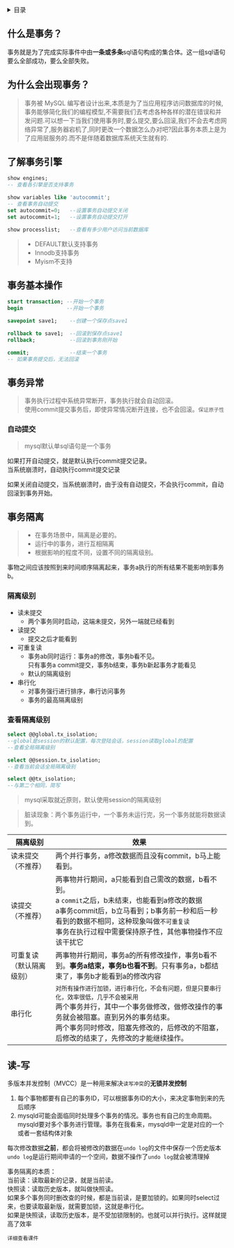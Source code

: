 <details><summary>目录</summary>

- [什么是事务？](#什么是事务)
- [为什么会出现事务？](#为什么会出现事务)
- [了解事务引擎](#了解事务引擎)
- [事务基本操作](#事务基本操作)
- [事务异常](#事务异常)
  - [自动提交](#自动提交)
- [事务隔离](#事务隔离)
  - [隔离级别](#隔离级别)
  - [查看隔离级别](#查看隔离级别)
- [读-写](#读-写)


</details>

## 什么是事务？
事务就是为了完成实际事件中由**一条或多条**sql语句构成的集合体。这一组sql语句要么全部成功，要么全部失败。

## 为什么会出现事务？
>事务被 MySQL 编写者设计出来,本质是为了当应用程序访问数据库的时候,事务能够简化我们的编程模型,不需要我们去考虑各种各样的潜在错误和并发问题.可以想一下当我们使用事务时,要么提交,要么回滚,我们不会去考虑网络异常了,服务器宕机了,同时更改一个数据怎么办对吧?因此事务本质上是为了应用层服务的.而不是伴随着数据库系统天生就有的.

## 了解事务引擎
```sql
show engines;
-- 查看各引擎是否支持事务

show variables like 'autocommit';
-- 查看事务自动提交
set autocommit=0;   --设置事务自动提交关闭
set autocommit=1;   --设置事务自动提交打开

show processlist;   --查看有多少用户访问当前数据库
```
> - DEFAULT默认支持事务
> - Innodb支持事务
> - Myism不支持

## 事务基本操作
```sql
start transaction; --开始一个事务
begin              --开始一个事务

savepoint save1;    --创建一个保存点save1

rollback to save1;  --回滚到保存点save1
rollback;           --回滚到事务刚开始

commit;             --结束一个事务
-- 如果事务提交后，无法回滚
```
## 事务异常
>事务执行过程中系统异常断开，事务执行就会自动回滚。\
使用commit提交事务后，即使异常情况断开连接，也不会回滚。`保证原子性`

### 自动提交
>mysql默认单sql语句是一个事务

如果打开自动提交，就是默认执行commit提交记录。\
当系统崩溃时，自动执行commit提交记录

如果关闭自动提交，当系统崩溃时，由于没有自动提交，不会执行commit，自动回滚到事务开始。

## 事务隔离
> - 在事务场景中，隔离是必要的。
> - 运行中的事务，进行互相隔离
> - 根据影响的程度不同，设置不同的隔离级别。

事物之间应该按照到来时间顺序隔离起来，事务a执行的所有结果不能影响到事务b。
### 隔离级别
- 读未提交
  - 两个事务同时启动，这端未提交，另外一端就已经看到
- 读提交
  - 提交之后才能看到
- 可重复读
  - 事务ab同时运行：事务a的修改，事务b看不见。\
    只有事务a commit提交，事务b结束，事务b新起事务才能看见
  - 默认的隔离级别
- 串行化 
  - 对事务强行进行排序，串行访问事务
  - 事务的最高隔离级别

### 查看隔离级别
```sql
select @@global.tx_isolation;
--global是session的默认配置，每次登陆会话，session读取global的配置
--查看全局隔离级别

select @@session.tx_isolation;
--查看当前会话全局隔离级别

select @@tx_isolation;
--与第二个相同，简写
```
>mysql采取就近原则，默认使用session的隔离级别

> 脏读现象：两个事务运行中，一个事务未运行完，另一个事务就能将数据读到。

|隔离级别|效果|
|---|---|
|读未提交<br>（不推荐）|两个并行事务，a修改数据而且没有commit，b马上能看到。|
|读提交<br>（不推荐）|两事物并行期间，a只能看到自己需改的数据，b看不到。<br>a `commit`之后，b未结束，也能看到a修改的数据<br>a事务commit后，b立马看到；b事务前一秒和后一秒看到的数据不相同，这种现象叫做`不可重复读`<br>事务在执行过程中需要保持原子性，其他事物操作不应该干扰它|
|可重复读（默认隔离级别）|两事物并行期间，事务a的所有修改操作，事务b看不到。**事务a结束，事务b也看不到**。只有事务a，b都结束了，事务b才能看到a的修改内容|
|串行化|`对所有操作进行加锁，进行串行化，不会有问题，但是只要串行化，效率很低，几乎不会被采用`<br>两个事务并行，其中一个事务做修改，做修改操作的事务就会被阻塞。直到另外的事务结束。<br>两个事务同时修改，阻塞先修改的，后修改的不阻塞，后修改的结束了，先修改的才能继续操作。|

## 读-写
多版本并发控制（MVCC）是一种用来解决`读写冲突`的**无锁并发控制**
1. 每个事物都要有自己的事务ID，可以根据事务ID的大小，来决定事物到来的先后顺序
2. mysqld可能会面临同时处理多个事务的情况。事务也有自己的生命周期。mysqld要对多个事务进行管理。事务在我看来，mysqld中一定是对应的一个或者一套结构体对象

每次修改数据**之前**，都会将被修改的数据在`undo log`的文件中保存一个历史版本\
`undo log`是运行期间申请的一个空间，数据不操作了`undo log`就会被清理掉

事务隔离的本质：\
当前读：读取最新的记录，就是当前读。\
快照读：读取历史版本，就叫做快照读。\
如果多个事务同时删改查的时候，都是当前读，是要加锁的。如果同时select过来，也要读取最新版，就需要加锁，这就是串行化。\
如果是快照读，读取历史版本，是不受加锁限制的。也就可以并行执行。这样就提高了效率

`详细查看课件`